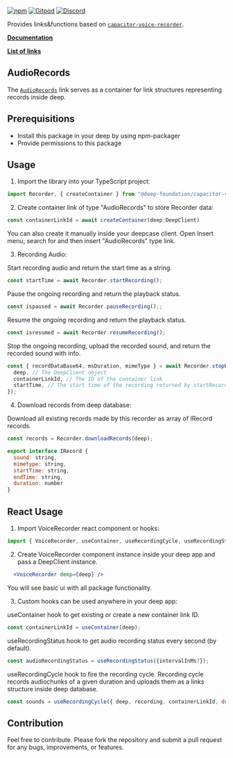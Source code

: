 [![npm](https://img.shields.io/npm/v/@deep-foundation/capacitor-voice-recorder.svg)](https://www.npmjs.com/package/@deep-foundation/capacitor-voice-recorder) 
[![Gitpod](https://img.shields.io/badge/Gitpod-ready--to--code-blue?logo=gitpod)](https://gitpod.io/#https://github.com/deep-foundation/capacitor-voice-recorder) 
[![Discord](https://badgen.net/badge/icon/discord?icon=discord&label&color=purple)](https://discord.gg/deep-foundation)

Provides links&functions based on [`capacitor-voice-recorder`](https://www.npmjs.com/package/capacitor-voice-recorder). 

[**Documentation**](https://deep-foundation.github.io/capacitor-voice-recorder/) 

[**List of links**](https://deep-foundation.github.io/capacitor-voice-recorder/enums/LinkName.html)

## AudioRecords

The [`AudioRecords`] link serves as a container for link structures representing records inside deep.  

## Prerequisitions
- Install this package in your deep by using npm-packager
- Provide permissions to this package

## Usage
1. Import the library into your TypeScript project:

```js
import Recorder, { createContainer } from "@deep-foundation/capacitor-voice-recorder";
```

2. Create container link of type "AudioRecords" to store Recorder data:

```js
const containerLinkId = await createContainer(deep:DeepClient)
```

You can also create it manually inside your deepcase client. Open Insert menu, search for and then insert "AudioRecords" type link.

3. Recording Audio:

Start recording audio and return the start time as a string.
```js
const startTime = await Recorder.startRecording(); 
```
Pause the ongoing recording and return the playback status.
```js 
const ispaused = await Recorder.pauseRecording();; 
```
Resume the ongoing recording and return the playback status.
```js
const isresumed = await Recorder.resumeRecording(); 
```
Stop the ongoing recording, upload the recorded sound, and return the recorded sound with info.
```js
const { recordDataBase64, msDuration, mimeType } = await Recorder.stopRecording({
  deep, // The DeepClient object
  containerLinkId, // The ID of the container link
  startTime, // The start time of the recording returned by startRecording();
});
```

4. Download records from deep database:

Download all existing records made by this recorder as array of IRecord records.
```js
const records = Recorder.downloadRecords(deep); 

export interface IRecord { 
  sound: string,
  mimetype: string,
  startTime: string,
  endTime: string,
  duration: number
}
```
## React Usage
1. Import VoiceRecorder react component or hooks:

```js
import { VoiceRecorder, useContainer, useRecordingCycle, useRecordingStatus } from "@deep-foundation/capacitor-voice-recorder";
```

2. Create VoiceRecorder component instance inside your deep app and pass a DeepClient instance.

```jsx
  <VoiceRecorder deep={deep} />
```

You will see basic ui with all package functionality.

3. Custom hooks can be used anywhere in your deep app:

useContainer hook to get existing or create a new container link ID.
```js
const containerLinkId = useContainer(deep);
```
useRecordingStatus hook to get audio recording status every second (by default).
```js
const audioRecordingStatus = useRecordingStatus({intervalInMs?}); 
```
useRecordingCycle hook to fire the recording cycle.
Recording cycle records audiochunks of a given duration and uploads them as a links structure inside deep database.
```js
const sounds = useRecordingCycle({ deep, recording, containerLinkId, duration: 5000 }); 
```

## Contribution

Feel free to contribute. Please fork the repository and submit a pull request for any bugs, improvements, or features.

[`AudioRecords`]: https://deep-foundation.github.io/capacitor-device/enums/LinkName.html#AudioRecords
